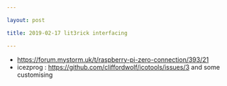 ```yaml
---

layout: post

title: 2019-02-17 lit3rick interfacing

---
```



-   https://forum.mystorm.uk/t/raspberry-pi-zero-connection/393/21
-   icezprog : https://github.com/cliffordwolf/icotools/issues/3 and
    some customising


